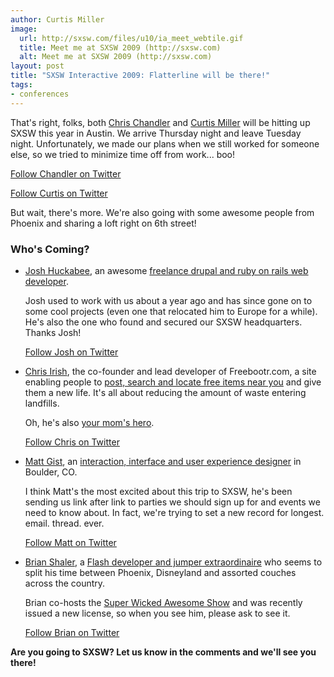 ```yaml
--- 
author: Curtis Miller
image:
  url: http://sxsw.com/files/u10/ia_meet_webtile.gif
  title: Meet me at SXSW 2009 (http://sxsw.com)
  alt: Meet me at SXSW 2009 (http://sxsw.com)
layout: post
title: "SXSW Interactive 2009: Flatterline will be there!"
tags: 
- conferences
---
```


That's right, folks, both [Chris Chandler](http://chrischandler.name) and [Curtis Miller](http://millarian.com) will be hitting up SXSW this year in Austin. We arrive Thursday night and leave Tuesday night. Unfortunately, we made our plans when we still worked for someone else, so we tried to minimize time off from work... boo!

[Follow Chandler on Twitter](http://twitter.com/squanderingtime)

[Follow Curtis on Twitter](http://twitter.com/curtism)

But wait, there's more. We're also going with some awesome people from Phoenix and sharing a loft right on 6th street!

### Who's Coming?

*   [Josh Huckabee](http://www.linkedin.com/in/joshhuckabee), an awesome [freelance drupal and ruby on rails web developer](http://joshhuckabee.com).

    Josh used to work with us about a year ago and has since gone on to some cool projects (even one that relocated him to Europe for a while). He's also the one who found and secured our SXSW headquarters. Thanks Josh!

    [Follow Josh on Twitter](http://twitter.com/jhuckabee)

*   [Chris Irish](http://www.linkedin.com/in/chrisirish), the co-founder and lead developer of Freebootr.com, a site enabling people to [post, search and locate free items near you](http://freebootr.com) and give them a new life. It's all about reducing the amount of waste entering landfills.

    Oh, he's also [your mom's hero](http://yourmomshero.com).

    [Follow Chris on Twitter](http://twitter.com/supairish)

*   [Matt Gist](http://www.linkedin.com/in/mattgist), an [interaction, interface and user experience designer](http://matthewgist.com) in Boulder, CO.

    I think Matt's the most excited about this trip to SXSW, he's been sending us link after link to parties we should sign up for and events we need to know about. In fact, we're trying to set a new record for longest. email. thread. ever.

    [Follow Matt on Twitter](http://twitter.com/mattgist)

*   [Brian Shaler](http://www.linkedin.com/in/brianshaler), a [Flash developer and jumper extraordinaire](http://brian.shaler.name) who seems to split his time between Phoenix, Disneyland and assorted couches across the country. 

    Brian co-hosts the [Super Wicked Awesome Show](http://superwickedawesome.com) and was recently issued a new license, so when you see him, please ask to see it.

    [Follow Brian on Twitter](http://twitter.com/brianshaler)

**Are you going to SXSW? Let us know in the comments and we'll see you there!**
